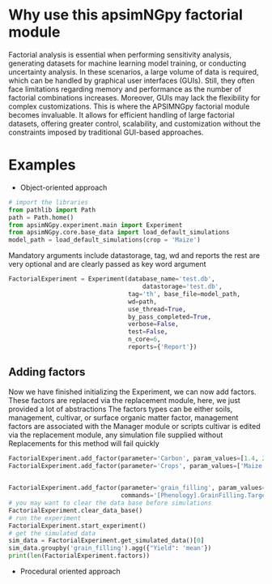 # Why use this apsimNGpy factorial module
Factorial analysis is essential when performing sensitivity analysis, generating datasets for machine learning model training, or conducting uncertainty analysis. In these scenarios, a large volume of data is required, which can be handled by graphical user interfaces (GUIs). Still, they often face limitations regarding memory and performance as the number of factorial combinations increases. Moreover, GUIs may lack the flexibility for complex customizations. This is where the APSIMNGpy factorial module becomes invaluable. It allows for efficient handling of large factorial datasets, offering greater control, scalability, and customization without the constraints imposed by traditional GUI-based approaches.

# Examples

* Object-oriented approach

```python
# import the libraries
from pathlib import Path
path = Path.home()
from apsimNGpy.experiment.main import Experiment
from apsimNGpy.core.base_data import load_default_simulations
model_path = load_default_simulations(crop = 'Maize')
```
Mandatory arguments include datastorage, tag, wd and reports the rest are very optional and are clearly passed as key word argument
```python
FactorialExperiment = Experiment(database_name='test.db',
                                     datastorage='test.db',
                                 tag='th', base_file=model_path,
                                 wd=path,
                                 use_thread=True,
                                 by_pass_completed=True,
                                 verbose=False,
                                 test=False,
                                 n_core=6,
                                 reports={'Report'})
```
## Adding factors
Now we have finished initializing the Experiment, we can now add factors. These factors are replaced via the replacement module, here, we just provided a lot of abstractions
The factors types can be either soils, management, cultivar, or surface organic matter factor, management factors are associated with the Manager module or scripts
cultivar is edited via the replacement module, any simulation file supplied without Replacements for this method will fail quickly
```python
FactorialExperiment.add_factor(parameter='Carbon', param_values=[1.4, 2.4, 0.8], factor_type='soils', soil_node='Organic')
FactorialExperiment.add_factor(parameter='Crops', param_values=['Maize', "Wheat"], factor_type='management', manager_name='Simple '
                                                                                                          'Rotation')

FactorialExperiment.add_factor(parameter='grain_filling', param_values=[300, 450, 650, 700, 500], cultivar_name='B_110',
                               commands='[Phenology].GrainFilling.Target.FixedValue', factor_type='cultivar')
# you may want to clear the data base before simulations
FactorialExperiment.clear_data_base()
# run the experiment
FactorialExperiment.start_experiment()
# get the simulated data
sim_data = FactorialExperiment.get_simulated_data()[0]
sim_data.groupby('grain_filling').agg({"Yield": 'mean'})
print(len(FactorialExperiment.factors))

```

* Procedural oriented approach